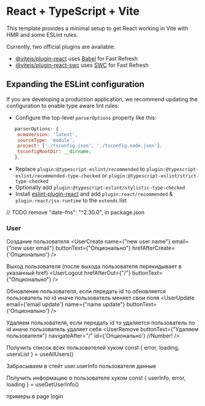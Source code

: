 # React + TypeScript + Vite

This template provides a minimal setup to get React working in Vite with HMR and some ESLint rules.

Currently, two official plugins are available:

- [@vitejs/plugin-react](https://github.com/vitejs/vite-plugin-react/blob/main/packages/plugin-react/README.md) uses [Babel](https://babeljs.io/) for Fast Refresh
- [@vitejs/plugin-react-swc](https://github.com/vitejs/vite-plugin-react-swc) uses [SWC](https://swc.rs/) for Fast Refresh

## Expanding the ESLint configuration

If you are developing a production application, we recommend updating the configuration to enable type aware lint rules:

- Configure the top-level `parserOptions` property like this:

```js
   parserOptions: {
    ecmaVersion: 'latest',
    sourceType: 'module',
    project: ['./tsconfig.json', './tsconfig.node.json'],
    tsconfigRootDir: __dirname,
   },
```

- Replace `plugin:@typescript-eslint/recommended` to `plugin:@typescript-eslint/recommended-type-checked` or `plugin:@typescript-eslint/strict-type-checked`
- Optionally add `plugin:@typescript-eslint/stylistic-type-checked`
- Install [eslint-plugin-react](https://github.com/jsx-eslint/eslint-plugin-react) and add `plugin:react/recommended` & `plugin:react/jsx-runtime` to the `extends` list

// TODO remove "date-fns": "^2.30.0", in package.json

### User

Создание пользователя
<UserCreate 
   name={"new user name"}
   email={"new user email"}
   buttonText={"Опционально"}
   hrefAfterCreate={'Опционально'}
/>

Выход пользователя (после выхода пользователя перекидывает в указанный href)
<UserLogout 
   hrefAfterOut={"/"} 
   buttonText={"Опционально"} 
/>

Обновление пользователя, если передать id то обновляется пользователь по id 
  иначе пользователь меняет свои поля
<UserUpdate 
      email={'email update'}
      name={"name update"}
      buttonText={'Опционально'}
/>

Удаляем пользователя, если передать id то удаляется пользователь по id 
  иначе пользователь удаляет себя
<UserRemove 
      buttonText={"Удаляем пользователя"}
      navigateAfter="/"
      id={'Опционально'} //Number!
/>

Получить список всех пользователей хуком
 const { error, loading, usersList } = useAllUsers()


Забрасываем в стейт user.userInfo пользователя данные
<UserInfo
   id={Number(user.id)}
/>

Получить информацию о пользователе  хуком
 const { userInfo, error, loading } = useGetUserInfo()
 
примеры в page login
